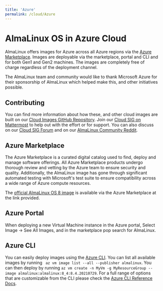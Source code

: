 ```yaml
---
title: 'Azure'
permalink: /cloud/Azure
---
```

# AlmaLinux OS in Azure Cloud

AlmaLinux offers images for Azure across all Azure regions via the [Azure Marketplace](https://azuremarketplace.microsoft.com/en-us/marketplace/apps/almalinux.almalinux). Images are deployable via the marketplace, portal and CLI and for both Gen1 and Gen2 machines. The images are completely free of charge regardless of the deployment channel. 

The AlmaLinux team and community would like to thank Microsoft Azure for their sponsorship of AlmaLinux which helped make this, and other initiatives possible.

## Contributing
You can find more information about how these, and other cloud images are built on our [Cloud Images GitHub Repository](https://github.com/AlmaLinux/cloud-images). Join our [Cloud SIG on Mattermost](https://chat.almalinux.org/almalinux/channels/sigcloud) to help out with the effort or for support. You can also discuss on our [Cloud SIG Forum](https://almalinux.discourse.group/c/sigs/cloud-sig/10) and on our [AlmaLinux Community Reddit](https://www.reddit.com/r/AlmaLinux).

## Azure Marketplace
The Azure Marketplace is a curated digital catalog used to find, deploy and manage software offerings. All Azure Marketplace products undergo thorough review and vetting by the Azure team to ensure security and quality. Additionally, the AlmaLinux image has gone through significant automated testing with Microsoft's test suite to ensure compatibility across a wide range of Azure compute resources.

The [official AlmaLinux OS 8 image](https://azuremarketplace.microsoft.com/en-us/marketplace/apps/almalinux.almalinux) is available via the Azure Marketplace at the link provided.

## Azure Portal
When deploying a new Virtual Machine instance in the Azure portal, Select Image -> See All Images, and in the marketplace pop search for AlmaLinux.

## Azure CLI
You can easily deploy images using the [Azure CLI](https://docs.microsoft.com/en-us/cli/azure/?view=azure-cli-latest). You can list all available images by running ` az vm image list --all --publisher almalinux`. You can then deploy by running `az vm create -n MyVm -g MyResourceGroup --image almalinux:almalinux:8_4:8.4.20210729`. For a full range of options that are customizable from the CLI please check the [Azure CLI Reference Docs](https://docs.microsoft.com/en-us/cli/azure/reference-index?view=azure-cli-latest).

